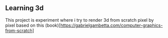 ## Learning 3d
This project is experiment where i try to render 3d from scratch pixel by pixel based on this (book)[https://gabrielgambetta.com/computer-graphics-from-scratch]
